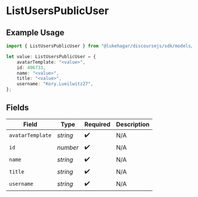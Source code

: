 # ListUsersPublicUser

## Example Usage

```typescript
import { ListUsersPublicUser } from "@lukehagar/discoursejs/sdk/models/operations";

let value: ListUsersPublicUser = {
    avatarTemplate: "<value>",
    id: 406733,
    name: "<value>",
    title: "<value>",
    username: "Kory.Lueilwitz27",
};
```

## Fields

| Field              | Type               | Required           | Description        |
| ------------------ | ------------------ | ------------------ | ------------------ |
| `avatarTemplate`   | *string*           | :heavy_check_mark: | N/A                |
| `id`               | *number*           | :heavy_check_mark: | N/A                |
| `name`             | *string*           | :heavy_check_mark: | N/A                |
| `title`            | *string*           | :heavy_check_mark: | N/A                |
| `username`         | *string*           | :heavy_check_mark: | N/A                |